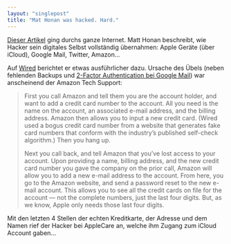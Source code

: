```yaml
---
layout: "singlepost"
title: "Mat Honan was hacked. Hard."
---
```


[Dieser Artikel](http://www.emptyage.com/post/28679875595/yes-i-was-hacked-hard) ging durchs ganze Internet. Matt Honan beschreibt, wie Hacker sein digitales Selbst vollständig übernahmen: Apple Geräte (über iCloud), Google Mail, Twitter, Amazon...

Auf [Wired](http://www.wired.com/gadgetlab/2012/08/apple-amazon-mat-honan-hacking/all/) berichtet er etwas ausführlicher dazu. Ursache des Übels (neben fehlenden Backups und [2-Factor Authentication bei Google Mail](http://googleblog.blogspot.de/2011/02/advanced-sign-in-security-for-your.html)) war anscheinend der Amazon Tech Support:
> First you call Amazon and tell them you are the account holder, and want to add a credit card number to the account. All you need is the name on the account, an associated e-mail address, and the billing address. Amazon then allows you to input a new credit card. (Wired used a bogus credit card number from a website that generates fake card numbers that conform with the industry’s published self-check algorithm.) Then you hang up.
>
> Next you call back, and tell Amazon that you’ve lost access to your account. Upon providing a name, billing address, and the new credit card number you gave the company on the prior call, Amazon will allow you to add a new e-mail address to the account. From here, you go to the Amazon website, and send a password reset to the new e-mail account. This allows you to see all the credit cards on file for the account — not the complete numbers, just the last four digits. But, as we know, Apple only needs those last four digits.

Mit den letzten 4 Stellen der echten Kreditkarte, der Adresse und dem Namen rief der Hacker bei AppleCare an, welche ihm Zugang zum iCloud Account gaben...